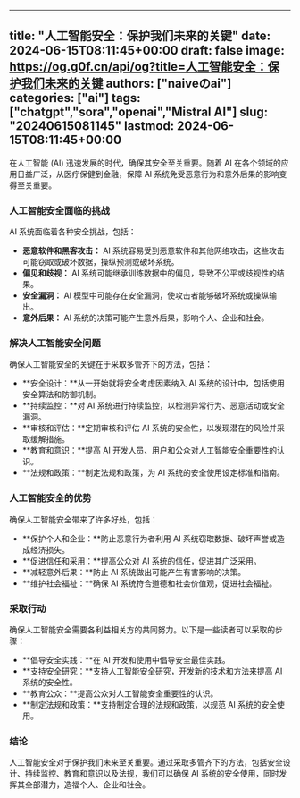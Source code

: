 
---
title: "人工智能安全：保护我们未来的关键"
date: 2024-06-15T08:11:45+00:00
draft: false
image: https://og.g0f.cn/api/og?title=人工智能安全：保护我们未来的关键
authors: ["naiveのai"]
categories: ["ai"]
tags: ["chatgpt","sora","openai","Mistral AI"]
slug: "20240615081145"
lastmod: 2024-06-15T08:11:45+00:00
---
在人工智能 (AI) 迅速发展的时代，确保其安全至关重要。随着 AI 在各个领域的应用日益广泛，从医疗保健到金融，保障 AI 系统免受恶意行为和意外后果的影响变得至关重要。

### 人工智能安全面临的挑战

AI 系统面临着各种安全挑战，包括：

- **恶意软件和黑客攻击：** AI 系统容易受到恶意软件和其他网络攻击，这些攻击可能窃取或破坏数据，操纵预测或破坏系统。
- **偏见和歧视：** AI 系统可能继承训练数据中的偏见，导致不公平或歧视性的结果。
- **安全漏洞：** AI 模型中可能存在安全漏洞，使攻击者能够破坏系统或操纵输出。
- **意外后果：** AI 系统的决策可能产生意外后果，影响个人、企业和社会。

### 解决人工智能安全问题

确保人工智能安全的关键在于采取多管齐下的方法，包括：

- **安全设计：**从一开始就将安全考虑因素纳入 AI 系统的设计中，包括使用安全算法和防御机制。
- **持续监控：**对 AI 系统进行持续监控，以检测异常行为、恶意活动或安全漏洞。
- **审核和评估：**定期审核和评估 AI 系统的安全性，以发现潜在的风险并采取缓解措施。
- **教育和意识：**提高 AI 开发人员、用户和公众对人工智能安全重要性的认识。
- **法规和政策：**制定法规和政策，为 AI 系统的安全使用设定标准和指南。

### 人工智能安全的优势

确保人工智能安全带来了许多好处，包括：

- **保护个人和企业：**防止恶意行为者利用 AI 系统窃取数据、破坏声誉或造成经济损失。
- **促进信任和采用：**提高公众对 AI 系统的信任，促进其广泛采用。
- **减轻意外后果：**防止 AI 系统做出可能产生有害影响的决策。
- **维护社会福祉：**确保 AI 系统符合道德和社会价值观，促进社会福祉。

### 采取行动

确保人工智能安全需要各利益相关方的共同努力。以下是一些读者可以采取的步骤：

- **倡导安全实践：**在 AI 开发和使用中倡导安全最佳实践。
- **支持安全研究：**支持人工智能安全研究，开发新的技术和方法来提高 AI 系统的安全性。
- **教育公众：**提高公众对人工智能安全重要性的认识。
- **制定法规和政策：**支持制定合理的法规和政策，以规范 AI 系统的安全使用。

### 结论

人工智能安全对于保护我们未来至关重要。通过采取多管齐下的方法，包括安全设计、持续监控、教育和意识以及法规，我们可以确保 AI 系统的安全使用，同时发挥其全部潜力，造福个人、企业和社会。